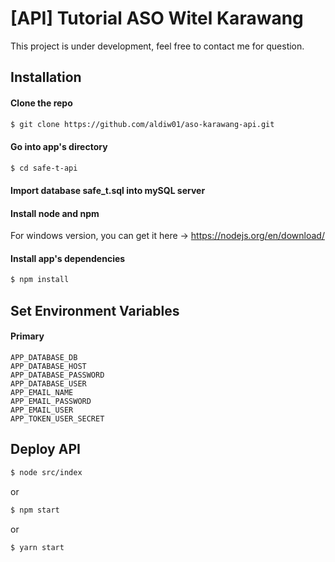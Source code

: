 # [API] Tutorial ASO Witel Karawang
This project is under development, feel free to contact me for question.

## Installation

#### Clone the repo
``` bash
$ git clone https://github.com/aldiw01/aso-karawang-api.git
```

#### Go into app's directory
``` bash
$ cd safe-t-api
```

#### Import database safe_t.sql into mySQL server

#### Install node and npm
For windows version, you can get it here -> https://nodejs.org/en/download/ 

#### Install app's dependencies
``` bash
$ npm install
```

## Set Environment Variables

#### Primary
```
APP_DATABASE_DB
APP_DATABASE_HOST
APP_DATABASE_PASSWORD
APP_DATABASE_USER
APP_EMAIL_NAME
APP_EMAIL_PASSWORD
APP_EMAIL_USER
APP_TOKEN_USER_SECRET
```

## Deploy API
``` bash
$ node src/index
```
or
``` bash
$ npm start
```
or
``` bash
$ yarn start
```
